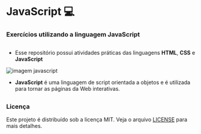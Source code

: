 # JavaScript 💻
### Exercícios utilizando a linguagem JavaScript
##
* Esse repositório possui atividades práticas das linguagens **HTML**, **CSS** e **JavaScript**

<img src="https://hermes.dio.me/articles/cover/cf4c6403-f71a-4e66-aacc-4fc34123d8f6.jpg" alt="imagem javascript">

* **JavaScript** é uma linguagem de script orientada a objetos e é utilizada para tornar as páginas da Web interativas.

##
### Licença
Este projeto é distribuído sob a licença MIT. Veja o arquivo [LICENSE](LICENSE) para mais detalhes.
